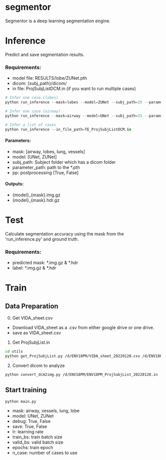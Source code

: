 # segmentor
Segmentor is a deep learning segmentation engine.


# Inference
Predict and save segmentation results.
### Requirements:
- model file: RESULTS/lobe/ZUNet.pth
- dicom: {subj_path}/dicom/
- in file: ProjSubjListDCM.in (if you want to run multiple cases) 

```python
# Infer one case (lobes)
python run_inference --mask=lobes --model=ZUNet --subj_path=25 --parameter_path=RESULTS/lobes/ZUNet.pth --pp=True --multi_channel=True

# Infer one case (airway)
python run_inference --mask=airway --model=UNet --subj_path=25 --parameter_path=RESULTS/airway/UNet.pth --pp=False --multi_channel=False

# Infer a list of cases
python run_inference --in_file_path=TE_ProjSubjListDCM.in
```
#### Parameters:
- mask: [airway, lobes, lung, vessels]
- model: [UNet, ZUNet]
- subj_path: Subject folder which has a dicom folder
- parameter_path: path to the *.pth
- pp: postprocessing [True, False]

#### Outputs:
- {model}_{mask}.img.gz
- {model}_{mask}.hdr.gz

# Test
Calculate segmentation accuracy using the mask from the 'run_inference.py' and ground truth.
### Requirements:
- predicted mask: *.img.gz & *.hdr
- label: *.img.gz & *.hdr

# Train
## Data Preparation
0. Get VIDA_sheet.csv
- Download VIDA_sheet as a .csv from either google drive or one drive. 
- save as VIDA_sheet.csv

1. Get ProjSubjList.in
```bash
cd utils
python get_ProjSubjList.py /d/ENV18PM/VIDA_sheet_20220120.csv /d/ENV18PM/ENV18PM_ProjSubjList_20220120.in /d/ENV18PM/ImageData
```

2. Convert dicom to analyze
```bash
python convert_dcm2img.py /d/ENV18PM/ENV18PM_ProjSubjList_20220120.in
```

## Start training
```python
python main.py
```
- mask: airway, vessels, lung, lobe
- model: UNet, ZUNet
- debug: True, False
- save: True, False
- lr: learning rate
- train_bs: train batch size
- valid_bs: valid batch size
- epochs: train epoch
- n_case: number of cases to use


